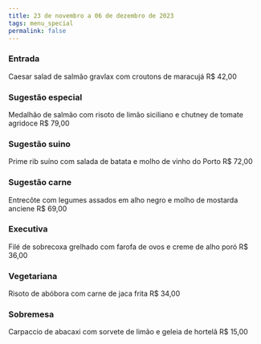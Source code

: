 ```yaml
---
title: 23 de novembro a 06 de dezembro de 2023
tags: menu_special
permalink: false
---
```

### E﻿ntrada

Caesar salad de salmão gravlax com croutons de maracujá R$ 42,00

### Sugestão especial

Medalhão de salmão com risoto de limão siciliano e chutney de tomate agridoce R$ 79,00

### Sugestão suino

Prime rib suíno com salada de batata e molho de vinho do Porto R$ 72,00

### Sugestão carne

Entrecôte com legumes assados em alho negro e molho de mostarda anciene R$ 69,00

### Executiva

Filé de sobrecoxa grelhado com farofa de ovos e creme de alho poró R$ 36,00

### Vegetariana

Risoto de abóbora com carne de jaca frita R$ 34,00

### Sobremesa

Carpaccio de abacaxi com sorvete de limão e geleia de hortelã R$ 15,00